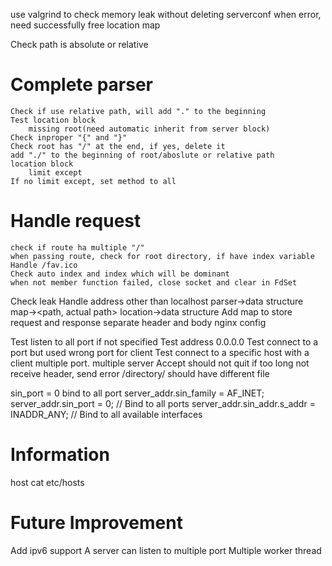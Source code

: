 use valgrind to check memory leak without deleting serverconf
when error, need successfully free location map

Check path is absolute or relative
# Complete parser
    Check if use relative path, will add "." to the beginning
    Test location block
        missing root(need automatic inherit from server block)
    Check inproper "{" and "}" 
    Check root has "/" at the end, if yes, delete it
    add "./" to the beginning of root/aboslute or relative path
    location block
        limit except
    If no limit except, set method to all
# Handle request
    check if route ha multiple "/"
    when passing route, check for root directory, if have index variable
    Handle /fav.ico
    Check auto index and index which will be dominant
    when not member function failed, close socket and clear in FdSet

Check leak
Handle address other than localhost
parser->data structure
    map-><path, actual path>
location->data structure
Add map to store request and response
separate header and body
nginx config


Test listen to all port if not specified
Test address 0.0.0.0
Test connect to a port but used wrong port for client
Test connect to a specific host with a client
multiple port.
multiple server
Accept should not quit
if too long not receive header, send error
/directory/ should have different file


sin_port = 0 bind to all port
server_addr.sin_family = AF_INET;
    server_addr.sin_port = 0;  // Bind to all ports
    server_addr.sin_addr.s_addr = INADDR_ANY;  // Bind to all available interfaces

# Information
host cat etc/hosts

# Future Improvement
Add ipv6 support
A server can listen to multiple port
Multiple worker thread
